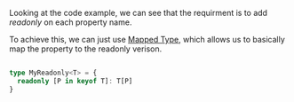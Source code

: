 Looking at the code example, we can see that the requirment is to add _readonly_ on each property name.

To achieve this, we can just use [Mapped Type](https://www.typescriptlang.org/docs/handbook/2/mapped-types.html), which allows us to basically map the property to the readonly verison.

```ts

type MyReadonly<T> = { 
  readonly [P in keyof T]: T[P] 
}
```
